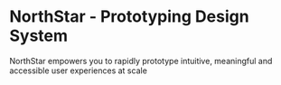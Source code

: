 # NorthStar - Prototyping Design System

NorthStar empowers you to rapidly prototype intuitive, meaningful and accessible user experiences at scale

[//]: <> (The README will be generated in the pipeline during build time. This is a placeholder.)

